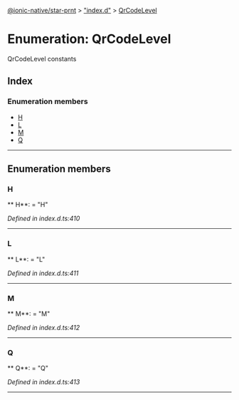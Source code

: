 [@ionic-native/star-prnt](../README.md) > ["index.d"](../modules/_index_d_.md) > [QrCodeLevel](../enums/_index_d_.qrcodelevel.md)

# Enumeration: QrCodeLevel

QrCodeLevel constants

## Index

### Enumeration members

* [H](_index_d_.qrcodelevel.md#h)
* [L](_index_d_.qrcodelevel.md#l)
* [M](_index_d_.qrcodelevel.md#m)
* [Q](_index_d_.qrcodelevel.md#q)

---

## Enumeration members

<a id="h"></a>

###  H

** H**:    = "H"

*Defined in index.d.ts:410*

___

<a id="l"></a>

###  L

** L**:    = "L"

*Defined in index.d.ts:411*

___

<a id="m"></a>

###  M

** M**:    = "M"

*Defined in index.d.ts:412*

___

<a id="q"></a>

###  Q

** Q**:    = "Q"

*Defined in index.d.ts:413*

___

